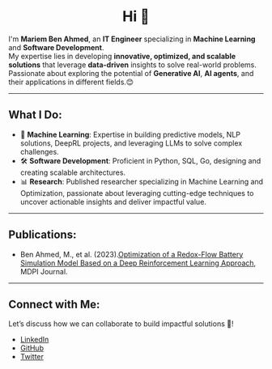 <h1 align="center">Hi 👋</h1>

I'm **Mariem Ben Ahmed**, an **IT Engineer** specializing in **Machine Learning** and **Software Development**.  
My expertise lies in developing **innovative, optimized, and scalable solutions** that leverage **data-driven** insights to solve real-world problems. Passionate about exploring the potential of **Generative AI**, **AI agents**, and their applications in different fields.😊

---

## What I Do:

- 🧠 **Machine Learning**: Expertise in building predictive models, NLP solutions, DeepRL projects, and leveraging LLMs to solve complex challenges.
- 🛠 **Software Development**: Proficient in Python, SQL, Go, designing and creating scalable architectures.
- 📊 **Research**: Published researcher specializing in Machine Learning and Optimization, passionate about leveraging cutting-edge techniques to uncover actionable insights and deliver impactful value.

---

## Publications:
- Ben Ahmed, M., et al. (2023).[Optimization of a Redox-Flow Battery Simulation Model Based on a Deep Reinforcement Learning Approach](https://www.mdpi.com/2313-0105/10/1/8), MDPI Journal.

---

## Connect with Me:

Let’s discuss how we can collaborate to build impactful solutions 🤍!

- [LinkedIn](https://www.linkedin.com/in/mariem-ben-ahmed-2073501b6/)
- [GitHub](https://github.com/MyriamBA)
- [Twitter](https://x.com/myriambenahmed5) 
